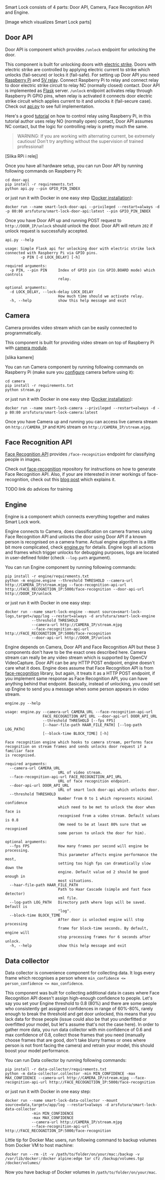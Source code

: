 Smart Lock consists of 4 parts: Door API, Camera, Face Recognition API and Engine.

[Image which visualizes Smart Lock parts]

## Door API 

Door API is component which provides `/unlock` endpoint for unlocking the door.

This component is built for unlocking doors with [electric strike](https://en.wikipedia.org/wiki/Electric_strike). 
Doors with electric strike are controlled by applying electric current to strike which unlocks (fail-secure) or locks it
(fail-safe). For setting up Door API you need [Raspberry Pi](https://www.raspberrypi.org/) and 
[5V relay](https://www.makershop.de/en/module/relais/1-kanal-relais/). Connect Raspberry Pi to relay and connect relay 
to door electric strike circuit to relay NC (normally closed) contact. Door API is implemented as 
[Flask](https://palletsprojects.com/p/flask/) server. `/unlock` endpoint activates relay through Raspberry Pi GPIO pins, 
when relay is activated it connects door electric strike circuit which applies current to it and unlocks it 
(fail-secure case). Check out [api.py](door-api/api.py) to see full implementation.

Here's a good [tutorial](https://www.instructables.com/id/5V-Relay-Raspberry-Pi/) on how to control relay using 
Raspberry Pi, in this tutorial author uses relay NO (normally open) contact, Door API assumes NC contact, but the 
logic for controlling relay is pretty much the same. 

> WARNING: If you are working with alternating current, be extremely cautious! Don't try anything without the 
> supervision of trained professional!

[Slika RPi i relej]

Once you have all hardware setup, you can run Door API by running following commands on Raspberry Pi: 

```shell script
cd door-api
pip install -r requirements.txt
python api.py --pin GPIO_PIN_INDEX
```

or just run it with Docker in one easy step ([Docker installation](https://dev.to/rohansawant/installing-docker-and-docker-compose-on-the-raspberry-pi-in-5-simple-steps-3mgl)):

```shell script
docker run --name smart-lock-door-api --privileged --restart=always -d -p 80:80 arsfutura/smart-lock-door-api:latest --pin GPIO_PIN_INDEX
```

Once you have Door API up and running POST request to `http://DOOR_IP/unlock` should unlock the door. Door API will 
return `202` if unlock request is successfully accepted. 

`api.py --help`
```text
usage: Simple Flask api for unlocking door with electric strike lock connected with Raspberry Pi via GPIO pins.
       -p PIN [-d LOCK_DELAY] [-h]

required arguments:
  -p PIN, --pin PIN     Index of GPIO pin (in GPIO.BOARD mode) which controls
                        relay.

optional arguments:
  -d LOCK_DELAY, --lock-delay LOCK_DELAY
                        How much time should we activate relay.
  -h, --help            show this help message and exit
```

## Camera

Camera provides video stream which can be easily connected to programmatically. 

This component is built for providing video stream on top of Raspberry Pi with 
[camera module](https://www.makershop.de/en/raspberry-pi/pi-kameramodul/).

[slika kamere]

You can run Camera component by running following commands on Raspberry Pi (make sure you [configure](https://www.raspberrypi.org/documentation/configuration/camera.md) camera before using it): 
```shell script
cd camera
pip install -r requirements.txt
python stream.py
```

or just run it with Docker in one easy step ([Docker installation](https://dev.to/rohansawant/installing-docker-and-docker-compose-on-the-raspberry-pi-in-5-simple-steps-3mgl)):

```shell script
docker run --name smart-lock-camera --privileged --restart=always -d -p 80:80 arsfutura/smart-lock-camera:latest
```

Once you have Camera up and running you can access live camera stream on `http://CAMERA_IP` and `MJPG` stream on 
`http://CAMERA_IP/stream.mjpg`.

## Face Recognition API

[Face Recognition API](https://github.com/arsfutura/face-recognition#face-recognition-api) provides `/face-recognition` 
endpoint for classifying people in images. 

Check out [face-recognition](https://github.com/arsfutura/face-recognition) repository for 
instructions on how to generate Face Recognition API. Also, if your are interested in inner workings of face-recognition, 
check out this [blog post](https://arsfutura.co/magazine/face-recognition-with-facenet-and-mtcnn/) which explains it.

TODO link do advices for training

## Engine

Engine is a component which connects everything together and makes Smart Lock work. 

Engine connects to Camera, does classification on camera frames using Face Recognition API and unlocks the door using 
Door API if a known person is recognised on a camera frame. Actual engine algorithm is a little bit more complicated, 
check [engine.py](engine/engine.py) for details. Engine logs all actions and frames which trigger unlocks for debugging 
purposes, logs are located in user-defined folder (check `--log-path` argument). 

You can run Engine component by running following commands:
```shell script
pip install -r engine/requirements.txt
python -m engine.engine --threshold THRESHOLD --camera-url http://CAMERA_IP/stream.mjpg --face-recognition-api-url http://FACE_RECOGNITION_IP:5000/face-recognition --door-api-url http://DOOR_IP/unlock
```

or just run it with Docker in one easy step:

```shell script
docker run --name smart-lock-engine --mount source=smart-lock-logs,target=/app/log --restart=always -d arsfutura/smart-lock-engine 
            --threshold THRESHOLD 
            --camera-url http://CAMERA_IP/stream.mjpg 
            --face-recognition-api-url http://FACE_RECOGNITION_IP:5000/face-recognition 
            --door-api-url http://DOOR_IP/unlock
```

Engine depends on Camera, Door API and Face Recognition API but these 3 components don't have to be the exact ones 
described here. Camera stream can really be any video stream which is supported by OpenCV VideoCapture. Door API can be 
any HTTP POST endpoint, engine doesn't care what it does. Engine does assume that Face Recognition API is from 
[face-recognition](https://github.com/arsfutura/face-recognition) library, but again, it treats it as a HTTP POST 
endpoint, if you implement same response as Face Recognition API, you can have anything behind that endpoint. Basically, 
instead of unlocking, you could set up Engine to send you a message when some person appears in video stream.

`engine.py --help`
```text
usage: engine.py --camera-url CAMERA_URL --face-recognition-api-url
                 FACE_RECOGNITION_API_URL --door-api-url DOOR_API_URL
                 --threshold THRESHOLD [--fps FPS]
                 [--haar-file-path HAAR_FILE_PATH] [--log-path LOG_PATH]
                 [--block-time BLOCK_TIME] [-h]

Face recognition engine which hooks to camera stream, performs face
recognition on stream frames and sends unlocks door request if a familiar face
is recognised.

required arguments:
  --camera-url CAMERA_URL
                        URL of video stream.
  --face-recognition-api-url FACE_RECOGNITION_API_URL
                        URL of face recognition endpoint.
  --door-api-url DOOR_API_URL
                        URL of smart lock door-api which unlocks door.
  --threshold THRESHOLD
                        Number from 0 to 1 which represents minimal confidence
                        which need to be met to unlock the door when face is
                        recognised from a video stream. Default values is 0.8
                        (We need to be at least 80% sure that we recognised
                        some person to unlock the door for him).

optional arguments:
  --fps FPS             How many frames per second will engine be processing.
                        This parameter affects engine performance the most,
                        setting too high fps can dramatically slow down the
                        engine. Default value od 2 should be good enough in
                        most situations.
  --haar-file-path HAAR_FILE_PATH
                        Path to Haar Cascade (simple and fast face detector)
                        xml file.
  --log-path LOG_PATH   Directory path where logs will be saved. Default is
                        "log".
  --block-time BLOCK_TIME
                        After door is unlocked engine will stop processing
                        frame for block-time seconds. By default, engine will
                        stop processing frames for 6 seconds after unlock.
  -h, --help            show this help message and exit
```

## Data collector

Data collector is convenience component for collecting data. It logs every frame which recognises a person where 
`min_confidence <= person_confidence <= max_confidence`. 

This component was built for collecting additional data in cases where Face Recognition API doesn't assign high-enough 
confidence to people. Let's say you set your Engine threshold to 0.8 (80%) and there are some people who consistently 
get assigned confidences in range of 60%-80%, rarely enough to break the threshold and get door unlocked, this means 
that you lack data for those people (issue could also be that you underfitted or overfitted your model, but let's 
assume that's not the case here). In order to gather more data, you run data collector with min confidence of 0.6 and 
max confidence of 0.8, collect those frames that you need (manually choose frames that are good, don't take blurry 
frames or ones where person is not front facing the camera) and retrain your model, this should boost your model 
performance.   

You can run Data collector by running following commands:
```shell script
pip install -r data-collector/requirements.txt
python -m data-collector.collector -min MIN_CONFIDENCE -max MAX_CONFIDENCE --camera-url http://CAMERA_IP/stream.mjpg --face-recognition-api-url http://FACE_RECOGNITION_IP:5000/face-recognition
```

or just run it with Docker in one easy step:

```shell script
docker run --name smart-lock-data-collector --mount source=data,target=/app/log --restart=always -d arsfutura/smart-lock-data-collector 
            -min MIN_CONFIDENCE
            -max MAX_CONFIDENCE
            --camera-url http://CAMERA_IP/stream.mjpg 
            --face-recognition-api-url http://FACE_RECOGNITION_IP:5000/face-recognition 
```

Little tip for Docker Mac users, run following command to backup volumes from Docker VM to host machine:
```shell script
docker run --rm -it -v /path/to/folder/on/your/mac:/backup -v /var/lib/docker:/docker alpine:edge tar cfz /backup/volumes.tgz /docker/volumes/
``` 
Now you have backup of Docker volumes in `/path/to/folder/on/your/mac`. 
